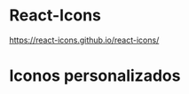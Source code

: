 # React-Icons

<a href='https://react-icons.github.io/react-icons/'>https://react-icons.github.io/react-icons/</a>

# Iconos personalizados
